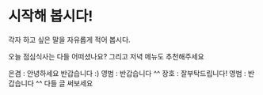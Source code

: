 # 시작해 봅시다!
각자 하고 싶은 말을 자유롭게 적어 봅시다.

오늘 점심식사는 다들 어떠셨나요? 그리고 저녁 메뉴도 추천해주세요

은겸 : 안녕하세요 반갑습니다 :)
영범 : 반갑습니다 ^^
장호 : 잘부탁드립니다!
영범 : 반갑습니다 ^^ 다들 글 써보세요
